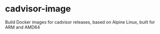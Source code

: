 # cadvisor-image

Build Docker images for cadvisor releases, based on Alpine Linux, built for ARM and AMD64